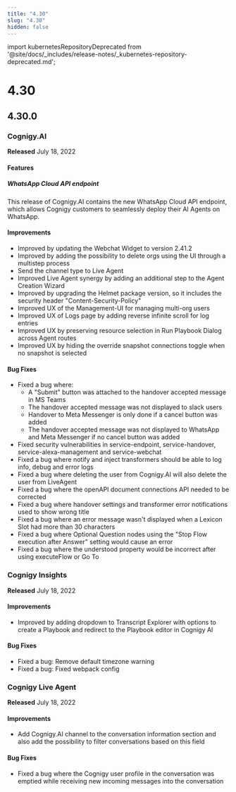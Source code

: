 ```yaml
---
title: "4.30" 
slug: "4.30" 
hidden: false 
---
```


import kubernetesRepositoryDeprecated from '@site/docs/_includes/release-notes/_kubernetes-repository-deprecated.md';

# 4.30

<kubernetesRepositoryDeprecated />

## 4.30.0

### Cognigy.AI

**Released** July 18, 2022

#### Features

##### WhatsApp Cloud API endpoint

This release of Cognigy.AI contains the new WhatsApp Cloud API endpoint,
which allows Cognigy customers to seamlessly deploy their AI Agents on WhatsApp.

#### Improvements

- Improved by updating the Webchat Widget to version 2.41.2
- Improved by adding the possibility to delete orgs using the UI through a multistep process
- Send the channel type to Live Agent
- Improved Live Agent synergy by adding an additional step to the Agent Creation Wizard
- Improved by upgrading the Helmet package version, so it includes the security header "Content-Security-Policy"
- Improved UX of the Management-UI for managing multi-org users
- Improved UX of Logs page by adding reverse infinite scroll for log entries
- Improved UX by preserving resource selection in Run Playbook Dialog across Agent routes
- Improved UX by hiding the override snapshot connections toggle when no snapshot is selected

#### Bug Fixes

- Fixed a bug where:
  - A "Submit" button was attached to the handover accepted message in MS Teams
  - The handover accepted message was not displayed to slack users
  - Handover to Meta Messenger is only done if a cancel button was added
  - The handover accepted message was not displayed to WhatsApp and Meta Messenger if no cancel button was added
- Fixed security vulnerabilities in service-endpoint, service-handover, service-alexa-management and service-webchat
- Fixed a bug where notify and inject transformers should be able to log info, debug and error logs
- Fixed a bug where deleting the user from Cognigy.AI will also delete the user from LiveAgent
- Fixed a bug where the openAPI document connections API needed to be corrected
- Fixed a bug where handover settings and transformer error notifications used to show wrong title
- Fixed a bug where an error message wasn't displayed when a Lexicon Slot had more than 30 characters
- Fixed a bug where Optional Question nodes using the "Stop Flow execution after Answer" setting would cause an error
- Fixed a bug where the understood property would be incorrect after using executeFlow or Go To

### Cognigy Insights

**Released** July 18, 2022

#### Improvements

- Improved by adding dropdown to Transcript Explorer with options to create a Playbook and redirect to the Playbook editor in Cognigy AI

#### Bug Fixes

- Fixed a bug: Remove default timezone warning
- Fixed a bug: Fixed webpack config

### Cognigy Live Agent

**Released** July 18, 2022

#### Improvements

- Add Cognigy.AI channel to the conversation information section and also add the possibility to filter conversations based on this field

#### Bug Fixes

- Fixed a bug where the Cognigy user profile in the conversation was emptied while receiving new incoming messages into the conversation